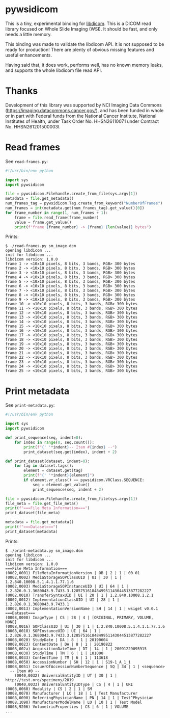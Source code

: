 # pywsidicom

This is a tiny, experimental binding for
[libdicom](https://github.com/jcupitt/libdicom). This is a DICOM read
library focused on Whole Slide Imaging (WSI). It should be fast, and only
needs a little memory.

This binding was made to validate the libdicom API. It is not supposed to
be ready for production! There are plenty of obvious missing features and
useful enhancements.

Having said that, it does work, performs well, has no known memory leaks,
and supports the whole libdicom file read API.

# Thanks

Development of this library was supported by NCI Imaging Data Commons
(https://imaging.datacommons.cancer.gov/), and has been funded in whole or
in part with Federal funds from the National Cancer Institute, National
Institutes of Health, under Task Order No. HHSN26110071 under Contract
No. HHSN261201500003l.

# Read frames

See `read-frames.py`:

```python
#!/usr/bin/env python

import sys
import pywsidicom

file = pywsidicom.Filehandle.create_from_file(sys.argv[1])
metadata = file.get_metadata()
num_frames_tag = pywsidicom.Tag.create_from_keyword("NumberOfFrames") 
num_frames = int(metadata.get(num_frames_tag).get_value()[0])
for frame_number in range(1, num_frames + 1):
    frame = file.read_frame(frame_number)
    value = frame.get_value()
    print(f"frame {frame_number} -> {frame} {len(value)} bytes")
```

Prints:

```
$ ./read-frames.py sm_image.dcm 
opening libdicom ...
init for libdicom ...
libdicom version: 1.0.0
frame 1 -> <10x10 pixels, 8 bits, 3 bands, RGB> 300 bytes
frame 2 -> <10x10 pixels, 8 bits, 3 bands, RGB> 300 bytes
frame 3 -> <10x10 pixels, 8 bits, 3 bands, RGB> 300 bytes
frame 4 -> <10x10 pixels, 8 bits, 3 bands, RGB> 300 bytes
frame 5 -> <10x10 pixels, 8 bits, 3 bands, RGB> 300 bytes
frame 6 -> <10x10 pixels, 8 bits, 3 bands, RGB> 300 bytes
frame 7 -> <10x10 pixels, 8 bits, 3 bands, RGB> 300 bytes
frame 8 -> <10x10 pixels, 8 bits, 3 bands, RGB> 300 bytes
frame 9 -> <10x10 pixels, 8 bits, 3 bands, RGB> 300 bytes
frame 10 -> <10x10 pixels, 8 bits, 3 bands, RGB> 300 bytes
frame 11 -> <10x10 pixels, 8 bits, 3 bands, RGB> 300 bytes
frame 12 -> <10x10 pixels, 8 bits, 3 bands, RGB> 300 bytes
frame 13 -> <10x10 pixels, 8 bits, 3 bands, RGB> 300 bytes
frame 14 -> <10x10 pixels, 8 bits, 3 bands, RGB> 300 bytes
frame 15 -> <10x10 pixels, 8 bits, 3 bands, RGB> 300 bytes
frame 16 -> <10x10 pixels, 8 bits, 3 bands, RGB> 300 bytes
frame 17 -> <10x10 pixels, 8 bits, 3 bands, RGB> 300 bytes
frame 18 -> <10x10 pixels, 8 bits, 3 bands, RGB> 300 bytes
frame 19 -> <10x10 pixels, 8 bits, 3 bands, RGB> 300 bytes
frame 20 -> <10x10 pixels, 8 bits, 3 bands, RGB> 300 bytes
frame 21 -> <10x10 pixels, 8 bits, 3 bands, RGB> 300 bytes
frame 22 -> <10x10 pixels, 8 bits, 3 bands, RGB> 300 bytes
frame 23 -> <10x10 pixels, 8 bits, 3 bands, RGB> 300 bytes
frame 24 -> <10x10 pixels, 8 bits, 3 bands, RGB> 300 bytes
frame 25 -> <10x10 pixels, 8 bits, 3 bands, RGB> 300 bytes
```

# Print metadata

See `print-metadata.py`:

```python
#!/usr/bin/env python

import sys
import pywsidicom

def print_sequence(seq, indent=0):
    for index in range(0, seq.count()):
        print(f"{' '*indent}-- Item #{index} --")
        print_dataset(seq.get(index), indent + 2)

def print_dataset(dataset, indent=0):
    for tag in dataset.tags():
        element = dataset.get(tag)
        print(f"{' '*indent}{element}")
        if element.vr_class() == pywsidicom.VRClass.SEQUENCE:
            seq = element.get_value()
            print_sequence(seq, indent + 2) 

file = pywsidicom.Filehandle.create_from_file(sys.argv[1])
file_meta = file.get_file_meta()
print(f"===File Meta Information===")
print_dataset(file_meta)

metadata = file.get_metadata()
print(f"===Dataset===")
print_dataset(metadata)
```

Prints:

```
$ ./print-metadata.py sm_image.dcm 
opening libdicom ...
init for libdicom ...
libdicom version: 1.0.0
===File Meta Information===
(0002,0001) FileMetaInformationVersion | OB | 2 | 1 | 00 01 
(0002,0002) MediaStorageSOPClassUID | UI | 30 | 1 | 1.2.840.10008.5.1.4.1.1.77.1.6
(0002,0003) MediaStorageSOPInstanceUID | UI | 64 | 1 | 1.2.826.0.1.3680043.9.7433.3.12857516184849951143044513877282227
(0002,0010) TransferSyntaxUID | UI | 20 | 1 | 1.2.840.10008.1.2.1
(0002,0012) ImplementationClassUID | UI | 28 | 1 | 1.2.826.0.1.3680043.9.7433.1
(0002,0013) ImplementationVersionName | SH | 14 | 1 | wsiget v0.0.1
===Dataset===
(0008,0008) ImageType | CS | 28 | 4 | [ORIGINAL, PRIMARY, VOLUME, NONE]
(0008,0016) SOPClassUID | UI | 30 | 1 | 1.2.840.10008.5.1.4.1.1.77.1.6
(0008,0018) SOPInstanceUID | UI | 64 | 1 | 1.2.826.0.1.3680043.9.7433.3.12857516184849951143044513877282227
(0008,0020) StudyDate | DA | 8 | 1 | 20190604
(0008,0023) ContentDate | DA | 8 | 1 | 20190822
(0008,002a) AcquisitionDateTime | DT | 14 | 1 | 20091229095915
(0008,0030) StudyTime | TM | 6 | 1 | 101000
(0008,0033) ContentTime | TM | 6 | 1 | 113618
(0008,0050) AccessionNumber | SH | 12 | 1 | S19-1_A_1_1
(0008,0051) IssuerOfAccessionNumberSequence | SQ | 34 | 1 | <sequence>
  -- Item #0 --
    (0040,0032) UniversalEntityID | UT | 30 | 1 | http://test.org/specimens/2019
    (0040,0033) UniversalEntityIDType | CS | 4 | 1 | URI
(0008,0060) Modality | CS | 2 | 1 | SM
(0008,0070) Manufacturer | LO | 18 | 1 | Test Manufacturer
(0008,0090) ReferringPhysicianName | PN | 14 | 1 | Test^Physician
(0008,1090) ManufacturerModelName | LO | 10 | 1 | Test Model
(0008,9206) VolumetricProperties | CS | 6 | 1 | VOLUME
...
```



